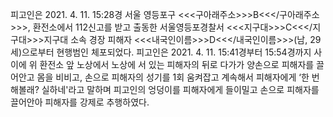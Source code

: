 피고인은 2021. 4. 11. 15:28경 서울 영등포구 <<<구아래주소>>>B<<</구아래주소>>>, 환전소에서 112신고를 받고 출동한 서울영등포경찰서 <<<지구대>>>C<<</지구대>>>지구대 소속 경장 피해자 <<<내국인이름>>>D<<</내국인이름>>>(남, 29세)으로부터 현행범인 체포되었다.
피고인은 2021. 4. 11. 15:41경부터 15:54경까지 사이에 위 환전소 앞 노상에서 노상에 서 있는 피해자의 뒤로 다가가 양손으로 피해자를 끌어안고 몸을 비비고, 손으로 피해자의 성기를 1회 움켜잡고 계속해서 피해자에게 ‘한 번 해볼래? 실하네'라고 말하며 피고인의 엉덩이를 피해자에게 들이밀고 손으로 피해자를 끌어안아 피해자를 강제로 추행하였다.